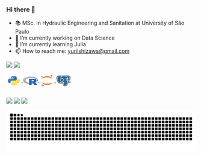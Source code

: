 ### Hi there 👋

- 📚 MSc. in Hydraulic Engineering and Sanitation at University of São Paulo
- 🔭 I’m currently working on Data Science
- 🌱 I’m currently learning Julia
- 📫 How to reach me: yuriishizawa@gmail.com

<div>
  <a href="https://github.com/yuriishizawa">
  <img height="180em" src="https://github-readme-stats.vercel.app/api?username=yuriishizawa&show_icons=true&theme=dracula&include_all_commits=true&count_private=true"/>
  <img height="180em" src="https://github-readme-stats.vercel.app/api/top-langs/?username=yuriishizawa&layout=compact&langs_count=7&theme=dracula"/>
</div>
  
<div style="display: inline_block"><br>
  <img align="center" alt="Yuri-Python" height="30" width="40" src="https://raw.githubusercontent.com/devicons/devicon/master/icons/python/python-original.svg">
  <img align="center" alt="Yuri-R" height="30" width="40" src="https://raw.githubusercontent.com/devicons/devicon/master/icons/r/r-original.svg">
  <img align="center" alt="Yuri-R" height="30" width="40" src="https://raw.githubusercontent.com/devicons/devicon/master/icons/jupyter/jupyter-original.svg">
  <img align="center" alt="Yuri-postgree" height="30" width="40" src="https://raw.githubusercontent.com/devicons/devicon/master/icons/postgresql/postgresql-original.svg">
</div>
  
##

<div>
  <a href="https://instagram.com/yuriishizawa" target="_blank"><img src="https://img.shields.io/badge/-Instagram-%23E4405F?style=for-the-badge&logo=instagram&logoColor=white" target="_blank"></a>
  <a href = "mailto:yuriishizawa@gmail.com"><img src="https://img.shields.io/badge/-Gmail-%23333?style=for-the-badge&logo=gmail&logoColor=white" target="_blank"></a>
  <a href="https://www.linkedin.com/in/yuriishizawa" target="_blank"><img src="https://img.shields.io/badge/-LinkedIn-%230077B5?style=for-the-badge&logo=linkedin&logoColor=white" target="_blank"></a>   
</div>
  
![Snake animation](https://github.com/yuriishizawa/yuriishizawa/blob/output/github-contribution-grid-snake.svg)
